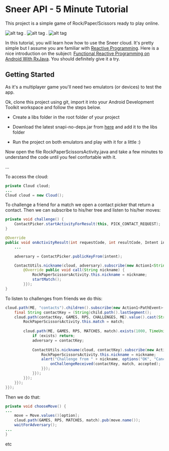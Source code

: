Sneer API - 5 Minute Tutorial
====

This project is a simple game of Rock/Paper/Scissors ready to play online.

![alt tag](http://i.imgur.com/nBrPhhz.png) . ![alt tag](http://i.imgur.com/4ESnGSw.png) . ![alt tag](http://i.imgur.com/x7FQgFu.png)

In this tutorial, you will learn how how to use the Sneer cloud. It's pretty simple but I assume you are familiar with [Reactive Programming](http://en.wikipedia.org/wiki/Reactive_programming). Here is a nice introduction on the subject: [Functional Reactive Programming on Android With RxJava](http://mttkay.github.io/blog/2013/08/25/functional-reactive-programming-on-android-with-rxjava/). You should definitely give it a try.

Getting Started
---------------
As it's a multiplayer game you'll need two emulators (or devices) to test the app.

Ok, clone this project using git, import it into your Android Development Toolkit workspace and follow the steps below.

  - Create a libs folder in the root folder of your project
  
  - Download the latest snapi-no-deps.jar from [here](#) and add it to the libs folder

  - Run the project on both emulators and play with it for a little :)
   
  
Now open the file RockPaperScissorsActivity.java and take a few minutes to understand the code until you feel confortable with it.

...

To access the cloud:

```JAVA
private Cloud cloud;
...
Cloud cloud = new Cloud();
```
To challenge a friend for a match we open a contact picker that return a contact. Then we can subscribe to his/her tree and listen to his/her moves:
```JAVA
private void challenge() {
    ContactPicker.startActivityForResult(this, PICK_CONTACT_REQUEST);
}

@Override
public void onActivityResult(int requestCode, int resultCode, Intent intent) {
    ...

	adversary = ContactPicker.publicKeyFrom(intent);

	ContactUtils.nickname(cloud, adversary).subscribe(new Action1<String>() {
	    @Override public void call(String nickname) {
			RockPaperScissorsActivity.this.nickname = nickname;
			startMatch(); 
        }});
}
```

To listen to challenges from friends we do this:
```JAVA
cloud.path(ME, "contacts").children().subscribe(new Action1<PathEvent>() { @Override public void call(PathEvent child) {
	final String contactKey = (String)child.path().lastSegment();
	cloud.path(contactKey, GAMES, RPS, CHALLENGES, ME).value().cast(String.class).subscribe(new Action1<String>() { @Override public void call(final String match) {
		RockPaperScissorsActivity.this.match = match;
		
		cloud.path(ME, GAMES, RPS, MATCHES, match).exists(1000, TimeUnit.MILLISECONDS).subscribe(new Action1<Boolean>() { @Override public void call(Boolean exists) {
		    if (exists) return;
            adversary = contactKey;
                    
            ContactUtils.nickname(cloud, contactKey).subscribe(new Action1<String>() {@Override public void call(String nickname) {
				RockPaperScissorsActivity.this.nickname = nickname;
                alert("Challenge from " + nickname, options("OK", "Cancel"), new DialogInterface.OnClickListener() { public void onClick(DialogInterface dialog, int option) {                    				boolean accepted = option == 0;
                    onChallengeReceived(contactKey, match, accepted);
                }});
            }});
        }});
	}});
}});
```

Then we do that:
```JAVA
private void chooseMove() {
...
    move = Move.values()[option];
    cloud.path(GAMES, RPS, MATCHES, match).pub(move.name());
    waitForAdversary();
...
}
```

etc
